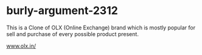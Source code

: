 # burly-argument-2312


This is a Clone of OLX (Online Exchange) brand which is mostly popular for sell and purchase of every possible product present.

www.olx.in/
